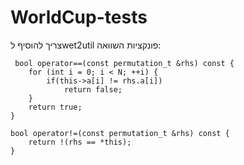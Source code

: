 # WorldCup-tests
צריך להוסיף לwet2util פונקציות השוואה:





     bool operator==(const permutation_t &rhs) const {
        for (int i = 0; i < N; ++i) {
            if(this->a[i] != rhs.a[i])
                return false;
        }
        return true;
    }

    bool operator!=(const permutation_t &rhs) const {
        return !(rhs == *this);
    }
